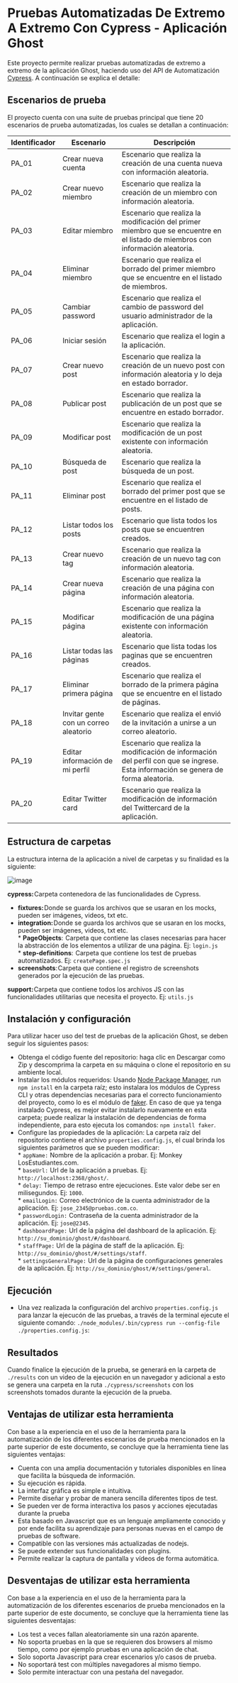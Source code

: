 # Pruebas Automatizadas De Extremo A Extremo Con Cypress - Aplicación Ghost
Este proyecto permite realizar pruebas automatizadas de extremo a extremo de la aplicación Ghost, haciendo uso del API de Automatización [Cypress](https://www.cypress.io/). A continuación se explica el detalle: 

## Escenarios de prueba 
El proyecto cuenta con una suite de pruebas principal que tiene 20 escenarios de prueba automatizadas, los cuales se detallan a continuación:

| Identificador | Escenario | Descripción |
| ----- | ----------- | ----------- |
| PA_01 |  Crear nueva cuenta  |  Escenario que realiza la creación de una cuenta nueva con información aleatoria.  |
| PA_02   |  Crear nuevo miembro  |   Escenario que realiza la creación de un miembro con información aleatoria.   |
| PA_03    |  Editar miembro|   Escenario que realiza la modificación del primer miembro que se encuentre en el listado de miembros con información aleatoria.    |
| PA_04 |  Eliminar miembro|  Escenario que realiza el borrado del primer miembro que se encuentre en el listado de miembros.   |
| PA_05 |  Cambiar password|  Escenario que realiza el cambio de password del usuario administrador de la aplicación.|
| PA_06 |  Iniciar sesión |  Escenario que realiza el login a la aplicación.   |
| PA_07 |  Crear nuevo post   |   Escenario que realiza la creación de un nuevo post con información aleatoria y lo deja en estado borrador.   |
| PA_08 |  Publicar post |   Escenario que realiza la publicación de un post que se encuentre en estado borrador.     |
| PA_09 |  Modificar post |  Escenario que realiza la modificación de un post existente con información aleatoria.   |
| PA_10 |  Búsqueda  de post|  Escenario que realiza la búsqueda de un post.      |
| PA_11 |  Eliminar post|  Escenario que realiza el borrado del primer post que se encuentre en el listado de posts.    |
| PA_12 |  Listar todos los posts|  Escenario que lista todos los posts que se encuentren creados.       |
| PA_13 |  Crear nuevo tag | Escenario que realiza la creación de un nuevo tag con información aleatoria.   |
| PA_14 |  Crear nueva página |   Escenario que realiza la creación de una página con información aleatoria.   |
| PA_15 |  Modificar página |  Escenario que realiza la modificación de una página existente con información aleatoria.     |
| PA_16 |  Listar todas las páginas |  Escenario que lista todas los paginas que se encuentren creados.       |
| PA_17 |  Eliminar primera página|   Escenario que realiza el borrado de la primera página que se encuentre en el listado de páginas.      |
| PA_18 |  Invitar gente con un correo aleatorio|   Escenario que realiza el envió de la invitación a unirse a un correo aleatorio. |
| PA_19 |  Editar información de mi perfil|  Escenario que realiza la modificación de información del perfil con que se ingrese. Esta información se genera de forma aleatoria.   |
| PA_20 |  Editar Twitter card|  Escenario que realiza la modificación de información del Twittercard de la aplicación.       |

## Estructura de carpetas
La estructura interna de la aplicación a nivel de carpetas y su finalidad es la siguiente:

![image](https://drive.google.com/uc?export=view&id=169dirgjKP5sTfUcJAa0_ahw-JuTZznJF)


**cypress:** Carpeta contenedora de las funcionalidades de Cypress.
-	**fixtures:** Donde se guarda los archivos que se usaran en los mocks, pueden ser imágenes, videos, txt etc.
-	**integration:** Donde se guarda los archivos que se usaran en los mocks, pueden ser imágenes, videos, txt etc.
<br>* **PageObjects**:  Carpeta que contiene las clases necesarias para hacer la abstracción de los elementos a utilizar de una página. Ej: `login.js`
<br>* **step-definitions**:  Carpeta que contiene los test de pruebas automatizados. Ej: `createPage.spec.js`
-	**screenshots**: Carpeta que contiene el registro de screenshots generados por la ejecución de las pruebas.

**support:** Carpeta que contiene todos los archivos JS con las funcionalidades utilitarias que necesita el proyecto. Ej: `utils.js`
 

## Instalación y configuración
Para utilizar hacer uso del test de pruebas de la aplicación Ghost, se deben seguir los siguientes pasos:
- Obtenga el código fuente del repositorio: haga clic en Descargar como Zip y descomprima la carpeta en su máquina o clone el repositorio en su ambiente local.
- Instalar los módulos requeridos: Usando [Node Package Manager](https://www.npmjs.com/), run `npm install` en la carpeta raíz; esto instalara los módulos de Cypress CLI y otras dependencias necesarias para el correcto funcionamiento del proyecto, como lo es el módulo de [faker](https://www.npmjs.com/package/faker). En caso de que ya tenga instalado Cypress, es mejor evitar instalarlo nuevamente en esta carpeta; puede realizar la instalación de dependencias de forma independiente, para esto ejecuta los comandos: `npm install faker`.
- Configure las propiedades de la aplicación: La carpeta raíz del repositorio contiene el archivo `properties.config.js`, el cual brinda los siguientes parámetros que se pueden modificar: 
<br>* `appName:` Nombre de la aplicación a probar. Ej: Monkey LosEstudiantes.com.
<br>* `baseUrl:` Url de la aplicación a pruebas. Ej: `http://localhost:2368/ghost/`.
<br>* `delay:` Tiempo de retraso entre ejecuciones. Este valor debe ser en milisegundos. Ej: `1000`.
<br>* `emailLogin:` Correo electrónico de la cuenta administrador de la aplicación. Ej: `jose_2345@pruebas.com.co`.
<br>* `passwordLogin:` Contraseña de la cuenta administrador de la aplicación. Ej: `jose@2345`.
<br>* `dashboardPage:` Url de la página del dashboard de la aplicación. Ej: `http://su_dominio/ghost/#/dashboard`.
<br>* `staffPage:` Url de la página de staff de la aplicación. Ej: `http://su_dominio/ghost/#/settings/staff`.
<br>* `settingsGeneralPage:` Url de la página de configuraciones generales de la aplicación. Ej: `http://su_dominio/ghost/#/settings/general`.

## Ejecución
- Una vez realizada la configuración del archivo `properties.config.js` para lanzar la ejecucón de las pruebas, a través de la terminal ejecute el siguiente comando: `./node_modules/.bin/cypress run --config-file ./properties.config.js`: 

## Resultados
Cuando finalice la ejecución de la prueba, se generará en la carpeta de `./results` con un video de la ejecución en un navegador y adicional a esto se genera una carpeta en la ruta `./cypress/screenshots` con los screenshots tomados durante la ejecución de la prueba.

## Ventajas de utilizar esta herramienta

Con base a la experiencia en el uso de la herramienta para la automatización de los diferentes escenarios de prueba mencionados en la parte superior de este documento, se concluye que la herramienta tiene las siguientes ventajas:

- Cuenta con una amplia documentación y tutoriales disponibles en línea que facilita la búsqueda de información.
- Su ejecución es rápida.
- La interfaz gráfica es simple e intuitiva.
- Permite diseñar y probar de manera sencilla diferentes tipos de test.
- Se pueden ver de forma interactiva los pasos y acciones ejecutadas durante la prueba
- Esta basado en Javascript que es un lenguaje ampliamente conocido y por ende facilita su aprendizaje para personas nuevas en el campo de pruebas de software.
- Compatible con las versiones más actualizadas de nodejs.
- Se puede extender sus funcionalidades con plugins.
- Permite realizar la captura de pantalla y vídeos de forma automática.


## Desventajas de utilizar esta herramienta

Con base a la experiencia en el uso de la herramienta para la automatización de los diferentes escenarios de prueba mencionados en la parte superior de este documento, se concluye que la herramienta tiene las siguientes desventajas:

- Los test a veces fallan aleatoriamente sin una razón aparente.
- No soporta pruebas en la que se requieren dos browsers al mismo tiempo, como por ejemplo pruebas en una aplicación de chat.
- Solo soporta Javascript para crear escenarios y/o casos de prueba.
- No soportará test con múltiples navegadores al mismo tiempo.
- Solo permite interactuar con una pestaña del navegador.